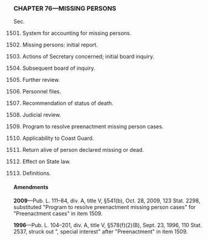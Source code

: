 ### **CHAPTER 76—MISSING PERSONS** ###

Sec.

1501. System for accounting for missing persons.

1502. Missing persons: initial report.

1503. Actions of Secretary concerned; initial board inquiry.

1504. Subsequent board of inquiry.

1505. Further review.

1506. Personnel files.

1507. Recommendation of status of death.

1508. Judicial review.

1509. Program to resolve preenactment missing person cases.

1510. Applicability to Coast Guard.

1511. Return alive of person declared missing or dead.

1512. Effect on State law.

1513. Definitions.

#### Amendments ####

**2009**—Pub. L. 111–84, div. A, title V, §541(b), Oct. 28, 2009, 123 Stat. 2298, substituted "Program to resolve preenactment missing person cases" for "Preenactment cases" in item 1509.

**1996**—Pub. L. 104–201, div. A, title V, §578(f)(2)(B), Sept. 23, 1996, 110 Stat. 2537, struck out ", special interest" after "Preenactment" in item 1509.